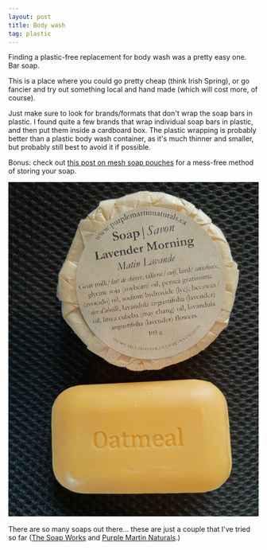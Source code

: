 ```yaml
---
layout: post
title: Body wash
tag: plastic
---
```


Finding a plastic-free replacement for body wash was a pretty easy one. Bar soap.

This is a place where you could go pretty cheap (think Irish Spring), or go fancier and try out something local and hand made (which will cost more, of course).

Just make sure to look for brands/formats that don't wrap the soap bars in plastic. I found quite a few brands that wrap individual soap bars in plastic, and then put them inside a cardboard box. The plastic wrapping is probably better than a plastic body wash container, as it's much thinner and smaller, but probably still best to avoid it if possible.

Bonus: check out [this post on mesh soap pouches](Shower-puff) for a mess-free method of storing your soap.

![Some bars of soap](../images/soap-bars.jpg)

There are so many soaps out there... these are just a couple that I've tried so far ([The Soap Works](https://puresoapworks.com/) and [Purple Martin Naturals](https://www.purplemartinnaturals.ca/).)
